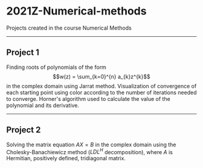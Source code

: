 # 2021Z-Numerical-methods
Projects created in the course Numerical Methods 

---

## Project 1
Finding roots of polynomials of the form $$w(z) = \sum_{k=0}^{n} a_{k}z^{k}$$ in the complex domain using Jarrat method. Visualization of convergence of each starting point using color according to the number of iterations needed to converge. Horner's algorithm used to calculate the value of the polynomial and its derivative. 

---

## Project 2
Solving the matrix equation $AX = B$ in the complex domain using the Cholesky-Banachiewicz method ($LDL^{H}$ decomposition), where $A$ is Hermitian, positively defined, tridiagonal matrix.

